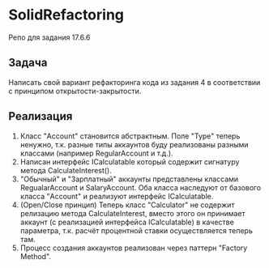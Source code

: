 # SolidRefactoring
 Репо для задания 17.6.6

## Задача
Написать свой вариант рефакторинга кода из задания 4 в соответствии с принципом открытости-закрытости.
 
## Реализация
1. Класс "Account" становится абстрактным. Поле "Type" теперь ненужно, т.к. разные типы аккаунтов буду реализованы разными классами (например RegularAccount и т.д.).
2. Написан интерфейс ICalculatable который содержит сигнатуру метода CalculateInterest().
3. "Обычный" и "Зарплатный" аккаунты представлены классами RegualarAccount и SalaryAccount. Оба класса наследуют от базового класса "Account" и реализуют интерфейс ICalculatable.
4. (Open/Close принцип) Теперь класс "Calculator" не содержит релизацию метода CalculateInterest, вместо этого он принимает аккаунт (с реализацией интерфейса ICalculatable) в качестве параметра, т.к. расчёт процентной ставки осуществляется теперь там.
5. Процесс создания аккаунтов реализован через паттерн "Factory Method".